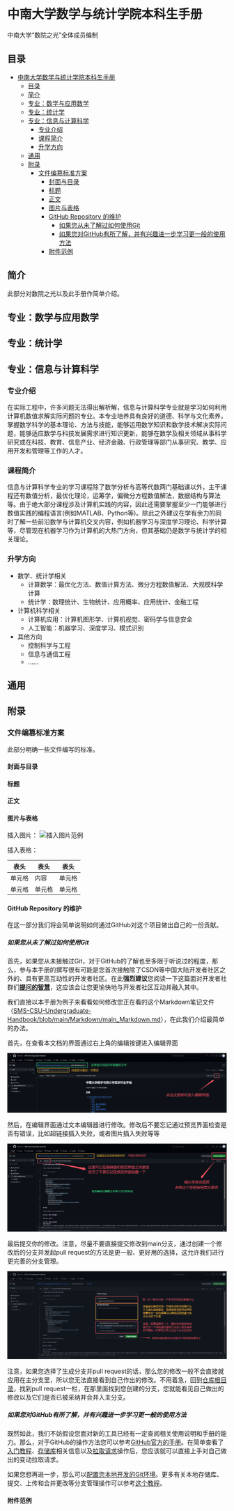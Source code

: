 # 中南大学数学与统计学院本科生手册

中南大学“数院之光”全体成员编制

<!-- Markdown手动目录 -->

## 目录

- [中南大学数学与统计学院本科生手册](#中南大学数学与统计学院本科生手册)
  - [目录](#目录)
  - [简介](#简介)
  - [专业：数学与应用数学](#专业数学与应用数学)
  - [专业：统计学](#专业统计学)
  - [专业：信息与计算科学](#专业信息与计算科学)
    - [专业介绍](#专业介绍)
    - [课程简介](#课程简介)
    - [升学方向](#升学方向)
  - [通用](#通用)
  - [附录](#附录)
    - [文件编篡标准方案](#文件编篡标准方案)
      - [封面与目录](#封面与目录)
      - [标题](#标题)
      - [正文](#正文)
      - [图片与表格](#图片与表格)
      - [GitHub Repository 的维护](#github-repository-的维护)
        - [如果您从未了解过如何使用Git](#如果您从未了解过如何使用git)
        - [如果您对GitHub有所了解，并有兴趣进一步学习更一般的使用方法](#如果您对github有所了解并有兴趣进一步学习更一般的使用方法)
      - [附件范例](#附件范例)

## 简介

此部分对数院之光以及此手册作简单介绍。

## 专业：数学与应用数学

## 专业：统计学

## 专业：信息与计算科学

### 专业介绍

在实际工程中，许多问题无法得出解析解，信息与计算科学专业就是学习如何利用计算机数值求解实际问题的专业。本专业培养具有良好的道德、科学与文化素养，掌握数学科学的基本理论、方法与技能，能够运用数学知识和数学技术解决实际问题，能够适应数学与科技发展需求进行知识更新，能够在数学及相关领域从事科学研究或在科技、教育、信息产业、经济金融、行政管理等部门从事研究、教学、应用开发和管理等工作的人才。

### 课程简介

信息与计算科学专业的学习课程除了数学分析与高等代数两门基础课以外，主干课程还有数值分析，最优化理论，运筹学，偏微分方程数值解法，数据结构与算法等。由于绝大部分课程涉及计算机实践的内容，因此还需要掌握至少一门能够进行数值实践的编程语言(例如MATLAB、Python等)。除此之外建议在学有余力的同时了解一些前沿数学与计算机交叉内容，例如机器学习与深度学习理论、科学计算等，尽管现在机器学习作为计算机的大热门方向，但其基础仍是数学与统计学的相关理论。

### 升学方向

- 数学、统计学相关
  - 计算数学：最优化方法、数值计算方法、微分方程数值解法、大规模科学计算
  - 统计学：数理统计、生物统计、应用概率、应用统计、金融工程
- 计算机科学相关
  - 计算机应用：计算机图形学、计算机视觉、密码学与信息安全
  - 人工智能：机器学习、深度学习、模式识别
- 其他方向
  - 控制科学与工程
  - 信息与通信工程
  - ......

## 通用

## 附录

### 文件编篡标准方案

此部分明确一些文件编写的标准。

#### 封面与目录

#### 标题

#### 正文

#### 图片与表格

插入图片：
![插入图片范例](/Appendices/Figures/数院之光-透明.png)

插入表格：

| 表头 | 表头 | 表头 |
| ---| --- | --- |
| 单元格 | 内容 | 单元格 |
| 单元格 | 单元格 | 单元格 |

#### GitHub Repository 的维护

在这一部分我们将会简单说明如何通过GitHub对这个项目做出自己的一份贡献。

##### 如果您从未了解过如何使用Git

首先，如果您从未接触过Git，对于GitHub的了解也至多限于听说过的程度，那么，参与本手册的撰写很有可能是您首次接触除了CSDN等中国大陆开发者社区之外的、具有更高互动性的开发者社区。在此**强烈建议**您阅读一下这篇面对开发者社群们[**提问的智慧**](https://github.com/ryanhanwu/How-To-Ask-Questions-The-Smart-Way/blob/main/README-zh_CN.md)，这应该会让您更愉快地与开发者社区互动并融入其中。

我们直接以本手册为例子来看看如何修改您正在看的这个Markdown笔记文件（[SMS-CSU-Undergraduate-Handbook/blob/main/Markdown/main_Markdown.md](https://github.com/Shen-Cao/SMS-CSU-Undergraduate-Handbook/blob/main/Markdown/main_Markdown.md)），在此我们介绍最简单的办法。

首先，在查看本文档的界面通过右上角的编辑按键进入编辑界面

![查看你要修改的文档](/Appendices/Screenshots-GitHubTutorial/1.png)

然后，在编辑界面通过文本编辑器进行修改。修改后不要忘记通过预览界面检查是否有错误，比如超链接插入失败，或者图片插入失败等等

![对文档作出修改](/Appendices/Screenshots-GitHubTutorial/2.png)

最后提交你的修改。注意，尽量不要直接提交修改到main分支，通过创建一个修改后的分支并发起pull request的方法是更一般、更好用的选择，这允许我们进行更完善的分支管理。

![提交你的修改](/Appendices/Screenshots-GitHubTutorial/3.png)

注意，如果您选择了生成分支并pull request的话，那么您的修改一般不会直接就应用在主分支里，所以您无法直接看到自己作出的修改。不用着急，回到[仓库根目录](https://github.com/Shen-Cao/SMS-CSU-Undergraduate-Handbook)，找到pull request一栏，在那里面找到您创建的分支，您就能看见自己做出的修改以及它们是否已被采纳并合并入主分支。

##### 如果您对GitHub有所了解，并有兴趣进一步学习更一般的使用方法

既然如此，我们不妨假设您面对新的工具已经有一定查阅相关使用说明和手册的能力。那么，对于GitHub的操作方法您可以参考[GitHub官方的手册](https://docs.github.com/zh)。在简单查看了[入门教程](https://docs.github.com/zh/get-started)、[存储库](https://docs.github.com/zh/repositories)相关信息以及[拉取请求](https://docs.github.com/zh/pull-requests)操作后，您应该就可以直接上手对自己做出的变动拉取请求。

如果您想再进一步，那么可以[配置您本地开发的Git环境](https://docs.github.com/zh/get-started/getting-started-with-git/set-up-git)。更多有关本地存储库、提交、上传和合并更改等分支管理操作可以参考[这个教程](https://www.runoob.com/git/git-tutorial.html)。

#### 附件范例
